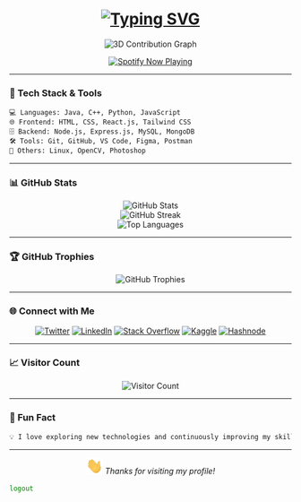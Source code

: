 <!-- Profile Header with Typing Animation -->
<h1 align="center">
  <a href="https://github.com/saketkharche">
    <img src="https://readme-typing-svg.herokuapp.com?font=Fira+Code&size=28&pause=1000&color=00FF00&center=true&vCenter=true&width=435&lines=Hello%2C+World!;I'm+Saket+M+Kharche;Full+Stack+Developer+from+India" alt="Typing SVG" />
  </a>
</h1>

<!-- 3D Contribution Graph -->
<p align="center">
  <img src="https://github.com/saketkharche/saketkharche/blob/main/assets/3d-contrib.svg" alt="3D Contribution Graph" />
</p>

<!-- Spotify Now Playing -->
<p align="center">
  <a href="https://open.spotify.com/user/6hdmk3zo4keljfam1exqcxykv">
    <img src="https://spotify-github-profile.vercel.app/api/view?uid=6hdmk3zo4keljfam1exqcxykv&cover_image=true&theme=default&show_offline=false&background_color=121212&interchange=true&bar_color=53b14f&bar_color_cover=true" alt="Spotify Now Playing" />
  </a>
</p>

---

### 🧰 Tech Stack & Tools

```bash
💻 Languages: Java, C++, Python, JavaScript
🌐 Frontend: HTML, CSS, React.js, Tailwind CSS
🗄️ Backend: Node.js, Express.js, MySQL, MongoDB
🛠️ Tools: Git, GitHub, VS Code, Figma, Postman
🎨 Others: Linux, OpenCV, Photoshop
```

---

### 📊 GitHub Stats

<p align="center">
  <img src="https://github-readme-stats.vercel.app/api?username=saketkharche&show_icons=true&theme=radical" alt="GitHub Stats" />
  <br/>
  <img src="https://github-readme-streak-stats.herokuapp.com/?user=saketkharche&theme=radical" alt="GitHub Streak" />
  <br/>
  <img src="https://github-readme-stats.vercel.app/api/top-langs/?username=saketkharche&layout=compact&theme=radical" alt="Top Languages" />
</p>

---

### 🏆 GitHub Trophies

<p align="center">
  <img src="https://github-profile-trophy.vercel.app/?username=saketkharche&theme=algolia&no-frame=true&row=2&column=3" alt="GitHub Trophies" />
</p>

---

### 🌐 Connect with Me

<p align="center">
  <a href="https://twitter.com/saketkharche"><img src="https://img.shields.io/badge/Twitter-%231DA1F2.svg?&style=for-the-badge&logo=twitter&logoColor=white" alt="Twitter" /></a>
  <a href="https://www.linkedin.com/in/saket-kharche-9b3323284/"><img src="https://img.shields.io/badge/LinkedIn-%230077B5.svg?&style=for-the-badge&logo=linkedin&logoColor=white" alt="LinkedIn" /></a>
  <a href="https://stackoverflow.com/users/22580503"><img src="https://img.shields.io/badge/StackOverflow-%23F58025.svg?&style=for-the-badge&logo=stackoverflow&logoColor=white" alt="Stack Overflow" /></a>
  <a href="https://kaggle.com/saketkharche"><img src="https://img.shields.io/badge/Kaggle-%2312100E.svg?&style=for-the-badge&logo=kaggle&logoColor=white" alt="Kaggle" /></a>
  <a href="https://hashnode.com/@saketkharche"><img src="https://img.shields.io/badge/Hashnode-%232962FF.svg?&style=for-the-badge&logo=hashnode&logoColor=white" alt="Hashnode" /></a>
</p>

---

### 📈 Visitor Count

<p align="center">
  <img src="https://visitor-badge.laobi.icu/badge?page_id=saketkharche.saketkharche" alt="Visitor Count" />
</p>

---

### 🧠 Fun Fact

```bash
💡 I love exploring new technologies and continuously improving my skills.
```

---

<p align="center">
  <img src="https://raw.githubusercontent.com/ABSphreak/ABSphreak/master/gifs/Hi.gif" width="30px">
  <i>Thanks for visiting my profile!</i>
</p>

```bash
logout
```
